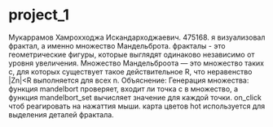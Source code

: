 # project_1
Мукаррамов Хамрохходжа Искандарходжаевич. 
475168.
я визуализовал фрактал, а именно множество Мандельброта. фракталы - это геометрические фигуры, которые выглядят одинаково независимо от уровня увеличения. Множество Мандельброота — это множество таких c, для которых существует такое действительное R, что неравенство |Zn|<R выполняется для всех n. 
Объяснение:
Генерация множества: функция mandelbort проверяет, входит ли точка c в множество, а функция mandelbort_set вычисляет значение для каждой точки. 
on_click чтоб реагировать на нажаттия мыши. 
карта цветов hot используется для выделения деталей фрактала.


